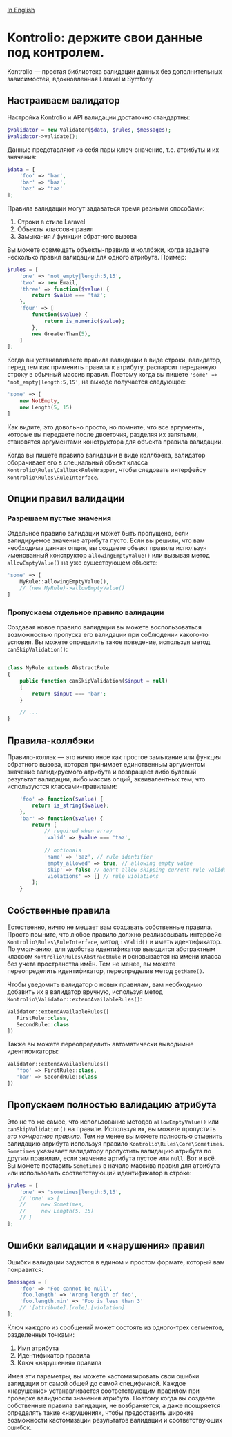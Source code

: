 [In English](https://github.com/franzose/kontrolio/blob/master/readme.md)

# Kontrolio: держите свои данные под контролем.
Kontrolio — простая библиотека валидации данных без дополнительных зависимостей, вдохновленная Laravel и Symfony.

## Настраиваем валидатор
Настройка Kontrolio и API валидации достаточно стандартны:
 
```php
$validator = new Validator($data, $rules, $messages);
$validator->validate();
```

Данные представляют из себя пары ключ-значение, т.е. атрибуты и их значения:

```php
$data = [
    'foo' => 'bar',
    'bar' => 'baz',
    'baz' => 'taz'
];
```

Правила валидации могут задаваться тремя разными способами:<br>
1. Строки в стиле Laravel<br>
2. Объекты классов-правил<br>
3. Замыкания / функции обратного вызова

Вы можете совмещать объекты-правила и коллбэки, когда задаете несколько правил валидации для одного атрибута. Пример:

```php
$rules = [
    'one' => 'not_empty|length:5,15',
    'two' => new Email,
    'three' => function($value) {
        return $value === 'taz';
    },
    'four' => [
        function($value) {
            return is_numeric($value);
        },
        new GreaterThan(5),
    ]
];
```

Когда вы устанавливаете правила валидации в виде строки, валидатор, перед тем как применить правила к атрибуту, распарсит переданную строку в обычный массив правил. Поэтому когда вы пишете `'some' => 'not_empty|length:5,15'`, на выходе получается следующее:

```php
'some' => [
    new NotEmpty,
    new Length(5, 15)
]
```

Как видите, это довольно просто, но помните, что все аргументы, которые вы передаете после двоеточия, разделяя их запятыми, становятся аргументами конструктора для объекта правила валидации.

Когда вы пишете правило валидации в виде коллбэека, валидатор оборачивает его в специальный объект класса `Kontrolio\Rules\CallbackRuleWrapper`, чтобы следовать интерфейсу `Kontrolio\Rules\RuleInterface`.

## Опции правил валидации
### Разрешаем пустые значения
Отдельное правило валидации может быть пропущено, если валидируемое значение атрибута пусто. Если вы решили, что вам необходима данная опция, вы создаете объект правила используя именованный конструктор `allowingEmptyValue()` или вызывая метод `allowEmptyValue()` на уже существующем объекте:

```php
'some' => [
    MyRule::allowingEmptyValue(),
    // (new MyRule)->allowEmptyValue()
]
```

### Пропускаем отдельное правило валидации
Создавая новое правило валидации вы можете воспользоваться возможностью пропуска его валидации при соблюдении какого-то условия. Вы можете определить такое поведение, используя метод `canSkipValidation()`:

```php

class MyRule extends AbstractRule
{
    public function canSkipValidation($input = null)
    {
        return $input === 'bar';
    }

    // ...
}

```
## Правила-коллбэки
Правило-коллэк — это ничто иное как простое замыкание или функция обратного вызова, которая принимает единственным аргументом значение валидируемого атрибута и возвращает либо булевый результат валидации, либо массив опций, эквивалентных тем, что используются классами-правилами:

```php
    'foo' => function($value) {
        return is_string($value);
    },
    'bar' => function($value) {
        return [
            // required when array
            'valid' => $value === 'taz',
            
            // optionals
            'name' => 'baz', // rule identifier
            'empty_allowed' => true, // allowing empty value
            'skip' => false // don't allow skipping current rule validation,
            'violations' => [] // rule violations
        ];
    }
```

## Собственные правила
Естественно, ничто не мешает вам создавать собственные правила. Просто помните, что любое правило должно реализовывать интерфейс `Kontrolio\Rules\RuleInterface`, метод `isValid()` и иметь идентификатор. По умолчанию, для удобства идентификатор выводится абстрактным классом `Kontrolio\Rules\AbstractRule` и основывается на имени класса без учета пространства имён. Тем не менее, вы можете переопределить идентификатор, переопределив метод `getName()`.

Чтобы уведомить валидатор о новых правилам, вам необходимо добавить их в валидатор вручную, используя метод `Kontrolio\Validator::extendAvailableRules()`:

```php
Validator::extendAvailableRules([
   FirstRule::class,
   SecondRule::class
])
```

Также вы можете переопределить автоматически выводимые идентификаторы:

```php
Validator::extendAvailableRules([
   'foo' => FirstRule::class,
   'bar' => SecondRule::class
])
```

## Пропускаем полностью валидацию атрибута
Это не то же самое, что использование методов `allowEmptyValue()` или `canSkipValidation()` на правиле. Используя их, вы можете пропустить _это конкретное правило_. Тем не менее вы можете полностью отменить валидацию атрибута используя правило `Kontrolio\Rules\Core\Sometimes`. `Sometimes` указывает валидатору пропустить валидацию атрибута по другим правилам, если значение артибута пустое или `null`. Вот и всё. Вы можете поставить `Sometimes` в начало массива правил для атрибута или использовать соответствующий идентификатор в строке:

```php
$rules = [
    'one' => 'sometimes|length:5,15',
    // 'one' => [
    //     new Sometimes,
    //     new Length(5, 15)
    // ]
];
```

## Ошибки валидации и «нарушения» правил
Ошибки валидации задаются в едином и простом формате, который вам понравится:

```php
$messages = [
    'foo' => 'Foo cannot be null',
    'foo.length' => 'Wrong length of foo',
    'foo.length.min' => 'Foo is less than 3'
    // '[attribute].[rule].[violation]
];
```
Ключ каждого из сообщений может состоять из одного-трех сегментов, разделенных точками:<br>
1. Имя атрибута<br>
2. Идентификатор правила<br>
3. Ключ «нарушения» правила

Имея эти параметры, вы можете кастомизировать свои ошибки валидации от самой общей до самой специфичной. Каждое «нарушение» устанавливается соответствующим правилом при проверке валидности значения атрибута. Поэтому когда вы создаете собственные правила валидации, не возбраняется, а даже поощряется определять такие «нарушения», чтобы предоставить широкие возможности кастомизации результатов валидации и соответствующих ошибок.